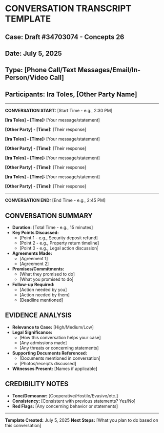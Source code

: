 # CONVERSATION TRANSCRIPT TEMPLATE
## Case: Draft #34703074 - Concepts 26
## Date: July 5, 2025
## Type: [Phone Call/Text Messages/Email/In-Person/Video Call]
## Participants: Ira Toles, [Other Party Name]

---

**CONVERSATION START:** [Start Time - e.g., 2:30 PM]

**[Ira Toles] - [Time]:** 
[Your message/statement]

**[Other Party] - [Time]:** 
[Their response]

**[Ira Toles] - [Time]:** 
[Your message/statement]

**[Other Party] - [Time]:** 
[Their response]

**[Ira Toles] - [Time]:** 
[Your message/statement]

**[Other Party] - [Time]:** 
[Their response]

**[Ira Toles] - [Time]:** 
[Your message/statement]

**[Other Party] - [Time]:** 
[Their response]

---

**CONVERSATION END:** [End Time - e.g., 2:45 PM]

## CONVERSATION SUMMARY
- **Duration:** [Total Time - e.g., 15 minutes]
- **Key Points Discussed:** 
  - [Point 1 - e.g., Security deposit refund]
  - [Point 2 - e.g., Property return timeline]
  - [Point 3 - e.g., Legal action discussion]
- **Agreements Made:** 
  - [Agreement 1]
  - [Agreement 2]
- **Promises/Commitments:** 
  - [What they promised to do]
  - [What you promised to do]
- **Follow-up Required:** 
  - [Action needed by you]
  - [Action needed by them]
  - [Deadline mentioned]

## EVIDENCE ANALYSIS
- **Relevance to Case:** [High/Medium/Low]
- **Legal Significance:** 
  - [How this conversation helps your case]
  - [Any admissions made]
  - [Any threats or concerning statements]
- **Supporting Documents Referenced:** 
  - [Documents mentioned in conversation]
  - [Photos/receipts discussed]
- **Witnesses Present:** [Names if applicable]

## CREDIBILITY NOTES
- **Tone/Demeanor:** [Cooperative/Hostile/Evasive/etc.]
- **Consistency:** [Consistent with previous statements? Yes/No]
- **Red Flags:** [Any concerning behavior or statements]

---

**Template Created:** July 5, 2025
**Next Steps:** [What you plan to do based on this conversation]

